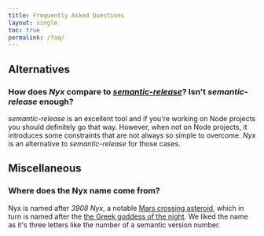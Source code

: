 ```yaml
---
title: Frequently Asked Questions
layout: single
toc: true
permalink: /faq/
---
```


## Alternatives

### How does *Nyx* compare to [*semantic-release*](https://github.com/semantic-release/semantic-release)? Isn't *semantic-release* enough?

*semantic-release* is an excellent tool and if you're working on Node projects you should definitely go that way. However, when not on Node projects, it introduces some constraints that are not always so simple to overcome. *Nyx* is an alternative to *semantic-release* for those cases.

## Miscellaneous

### Where does the Nyx name come from?

Nyx is named after *3908 Nyx*, a notable [Mars crossing asteroid](https://en.wikipedia.org/wiki/3908_Nyx), which in turn is named after the [the Greek goddess of the night](https://en.wikipedia.org/wiki/Nyx). We liked the name as it's three letters like the number of a semantic version number.
